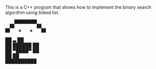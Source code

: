 This is a C++ program that shows how to implement the binary search algorithm using linked list.

        ██████████    
      ██          ██  
    ██    ◉    ◉    ██  
   ██            ▃    ██  
   ██      ██████    ██  
    ██    ▀████▀   ██  
      ██          ██  
        ██████████    
   
